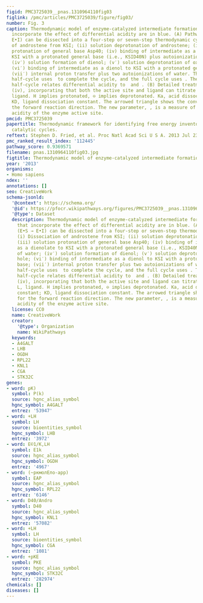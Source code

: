 ```yaml
---
figid: PMC3725039__pnas.1310964110fig03
figlink: /pmc/articles/PMC3725039/figure/fig03/
number: Fig. 3
caption: Thermodynamic model of enzyme-catalyzed intermediate formation. Steps that
  incorporate the effect of differential acidity are in blue. (A) Pathway X (E•S →
  E•I) can be dissected into a four-step or seven-step thermodynamic cycle. (i) Dissociation
  of androstene from KSI; (ii) solution deprotonation of androstene; (iii) solution
  protonation of general base Asp40; (iv) binding of intermediate as a dienolate to
  KSI with a protonated general base (i.e., KSID40N) plus autoionization of water;
  (iv′) solution formation of dienol; (v′) solution deprotonation of oxyanion hole;
  (vi′) binding of intermediate as a dienol to KSI with a protonated general base;
  (vii′) internal proton transfer plus two autoionizations of water. The left-hand
  half-cycle uses  to complete the cycle, and the full cycle uses . The right-hand
  half-cycle relates differential acidity to  and . (B) Detailed treatment of step
  (iv), incorporating that both the active site and ligand can titrate protons. L,
  ligand. H implies protonated, ⊝ implies deprotonated. Ka, acid dissociation constant;
  KD, ligand dissociation constant. The arrowed triangle shows the convention for
  the forward reaction direction. The new parameter, , is a measure of the internal
  acidity of the enzyme active site.
pmcid: PMC3725039
papertitle: Thermodynamic framework for identifying free energy inventories of enzyme
  catalytic cycles.
reftext: Stephen D. Fried, et al. Proc Natl Acad Sci U S A. 2013 Jul 23;110(30):12271-12276.
pmc_ranked_result_index: '112445'
pathway_score: 0.9369571
filename: pnas.1310964110fig03.jpg
figtitle: Thermodynamic model of enzyme-catalyzed intermediate formation
year: '2013'
organisms:
- Homo sapiens
ndex: ''
annotations: []
seo: CreativeWork
schema-jsonld:
  '@context': https://schema.org/
  '@id': https://pfocr.wikipathways.org/figures/PMC3725039__pnas.1310964110fig03.html
  '@type': Dataset
  description: Thermodynamic model of enzyme-catalyzed intermediate formation. Steps
    that incorporate the effect of differential acidity are in blue. (A) Pathway X
    (E•S → E•I) can be dissected into a four-step or seven-step thermodynamic cycle.
    (i) Dissociation of androstene from KSI; (ii) solution deprotonation of androstene;
    (iii) solution protonation of general base Asp40; (iv) binding of intermediate
    as a dienolate to KSI with a protonated general base (i.e., KSID40N) plus autoionization
    of water; (iv′) solution formation of dienol; (v′) solution deprotonation of oxyanion
    hole; (vi′) binding of intermediate as a dienol to KSI with a protonated general
    base; (vii′) internal proton transfer plus two autoionizations of water. The left-hand
    half-cycle uses  to complete the cycle, and the full cycle uses . The right-hand
    half-cycle relates differential acidity to  and . (B) Detailed treatment of step
    (iv), incorporating that both the active site and ligand can titrate protons.
    L, ligand. H implies protonated, ⊝ implies deprotonated. Ka, acid dissociation
    constant; KD, ligand dissociation constant. The arrowed triangle shows the convention
    for the forward reaction direction. The new parameter, , is a measure of the internal
    acidity of the enzyme active site.
  license: CC0
  name: CreativeWork
  creator:
    '@type': Organization
    name: WikiPathways
  keywords:
  - A4GALT
  - LHB
  - OGDH
  - RPL22
  - KNL1
  - CGA
  - STK32C
genes:
- word: pK)
  symbol: P(k)
  source: hgnc_alias_symbol
  hgnc_symbol: A4GALT
  entrez: '53947'
- word: +LH
  symbol: LH
  source: bioentities_symbol
  hgnc_symbol: LHB
  entrez: '3972'
- word: E©1/K,LH
  symbol: E1k
  source: hgnc_alias_symbol
  hgnc_symbol: OGDH
  entrez: '4967'
- word: (~ркмолEло-aрp)
  symbol: EAP
  source: hgnc_alias_symbol
  hgnc_symbol: RPL22
  entrez: '6146'
- word: D40/Andro
  symbol: D40
  source: hgnc_alias_symbol
  hgnc_symbol: KNL1
  entrez: '57082'
- word: +LH
  symbol: LH
  source: bioentities_symbol
  hgnc_symbol: CGA
  entrez: '1081'
- word: +pKE
  symbol: PKE
  source: hgnc_alias_symbol
  hgnc_symbol: STK32C
  entrez: '282974'
chemicals: []
diseases: []
---
```

